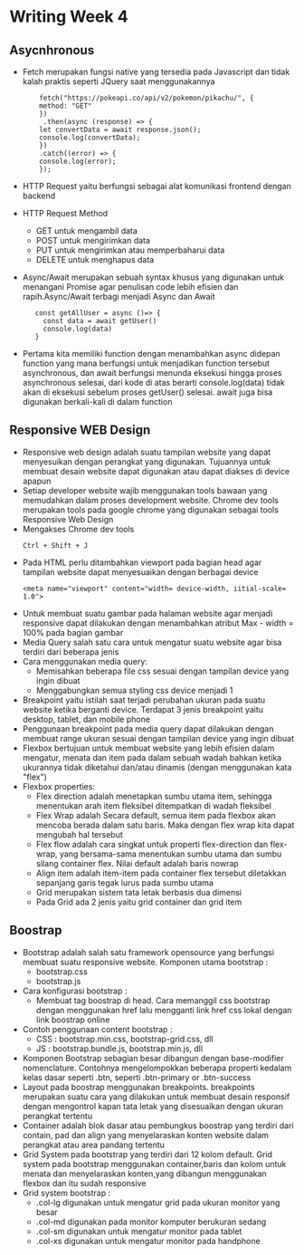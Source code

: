 # Writing Week 4
## Asycnhronous
  - Fetch merupakan fungsi native yang tersedia pada Javascript dan tidak kalah praktis seperti JQuery saat menggunakannya
    ```
        fetch("https://pokeapi.co/api/v2/pokemon/pikachu/", {
        method: "GET"
        })
         .then(async (response) => {
        let convertData = await response.json();
        console.log(convertData);
        })
        .catch((error) => {
        console.log(error);
        });
    ```
  -  HTTP Request yaitu berfungsi sebagai alat komunikasi frontend dengan backend
  - HTTP Request Method
     - GET untuk mengambil data 
     - POST untuk mengirimkan data
     - PUT untuk mengirimkan atau memperbaharui data
     - DELETE untuk menghapus data  

  - Async/Await merupakan sebuah syntax khusus yang digunakan untuk menangani Promise agar penulisan code lebih efisien dan rapih.Async/Await terbagi menjadi Async dan Await
    ```
       const getAllUser = async ()=> {
         const data = await getUser()
         console.log(data)
       }
    ```
  - Pertama kita memiliki function dengan menambahkan async didepan function yang mana berfungsi untuk menjadikan function tersebut asynchronous, dan await berfungsi menunda eksekusi hingga proses asynchronous selesai, dari kode di atas berarti console.log(data) tidak akan di eksekusi sebelum proses getUser() selesai. await juga bisa digunakan berkali-kali di dalam function
  
## Responsive WEB Design
  - Responsive web design adalah suatu tampilan website yang dapat menyesuikan dengan perangkat yang digunakan. Tujuannya untuk membuat desain website dapat digunakan atau dapat diakses di device apapun
  - Setiap developer website wajib menggunakan tools bawaan yang memudahkan dalam proses development website. Chrome dev tools merupakan tools pada google chrome yang digunakan sebagai tools Responsive Web Design
  - Mengakses Chrome dev tools
    ```
    Ctrl + Shift + J
    ```
  - Pada HTML perlu ditambahkan viewport pada bagian head agar tampilan website dapat menyesuaikan dengan berbagai device
    ```
    <meta name="viewport" content="width= device-width, iitial-scale= 1.0">
    ```
  - Untuk membuat suatu gambar pada halaman website agar menjadi responsive dapat dilakukan dengan menambahkan atribut Max - width = 100% pada bagian gambar
  - Media Query salah satu cara untuk mengatur suatu website agar bisa terdiri dari beberapa jenis
  - Cara menggunakan media query:
    - Memisahkan beberapa file css sesuai dengan tampilan device yang ingin dibuat
    - Menggabungkan semua styling css device menjadi 1
  - Breakpoint yaitu istilah saat terjadi perubahan ukuran pada suatu website ketika berganti
  device. Terdapat 3 jenis breakpoint yaitu desktop, tablet, dan mobile phone
  - Penggunaan breakpoint pada media query dapat dilakukan dengan membuat range ukuran sesuai dengan tampilan device yang ingin dibuat
  - Flexbox bertujuan untuk membuat website yang lebih efisien dalam mengatur, menata dan item pada dalam sebuah wadah bahkan ketika ukurannya tidak diketahui dan/atau dinamis (dengan menggunakan kata "flex")
  - Flexbox properties:
    - Flex direction adalah menetapkan sumbu utama item, sehingga menentukan arah item fleksibel ditempatkan di wadah fleksibel
    - Flex Wrap adalah Secara default, semua item pada flexbox akan mencoba berada dalam satu baris. Maka dengan flex wrap kita dapat mengubah hal tersebut
    - Flex flow adalah cara singkat untuk properti flex-direction dan flex-wrap, yang bersama-sama menentukan sumbu utama dan sumbu silang container flex. Nilai default adalah baris nowrap
    - Align item adalah item-item pada container flex tersebut diletakkan sepanjang garis tegak lurus pada sumbu utama
    - Grid merupakan sistem tata letak berbasis dua dimensi
    - Pada Grid ada 2 jenis yaitu grid container dan grid item
## Boostrap
- Bootstrap adalah salah satu framework opensource yang berfungsi membuat suatu responsive website. Komponen utama bootstrap :
  - bootstrap.css
  - bootstrap.js
- Cara konfigurasi bootstrap :
  - Membuat tag boostrap di head. Cara memanggil css bootstrap dengan menggunakan href lalu mengganti link href css lokal dengan link boostrap online
- Contoh penggunaan content bootstrap :
  - CSS : bootstrap.min.css, bootstrap-grid.css, dll
  - JS : bootstrap.bundle.js, bootstrap.min.js, dll
- Komponen Bootstrap sebagian besar dibangun dengan base-modifier nomenclature. Contohnya mengelompokkan beberapa properti kedalam kelas dasar seperti .btn, seperti .btn-primary or .btn-success
- Layout pada boostrap menggunakan breakpoints. breakpoints merupakan suatu cara yang dilakukan untuk membuat desain responsif dengan mengontrol kapan tata letak yang disesuaikan dengan ukuran perangkat tertentu
- Container adalah blok dasar atau pembungkus boostrap yang terdiri dari contain, pad dan align yang menyelaraskan konten website dalam perangkat atau area pandang tertentu
- Grid System pada bootstrap yang terdiri dari 12 kolom default. Grid system pada bootstrap menggunakan container,baris dan kolom untuk menata dan menyelaraskan konten,yang dibangun menggunakan flexbox dan itu sudah responsive
- Grid system bootstrap :
  - .col-lg digunakan untuk mengatur grid pada ukuran monitor yang besar
  - .col-md digunakan pada monitor komputer berukuran sedang
  - .col-sm digunakan untuk mengatur monitor pada tablet
  - .col-xs digunakan untuk mengatur monitor pada handphone
